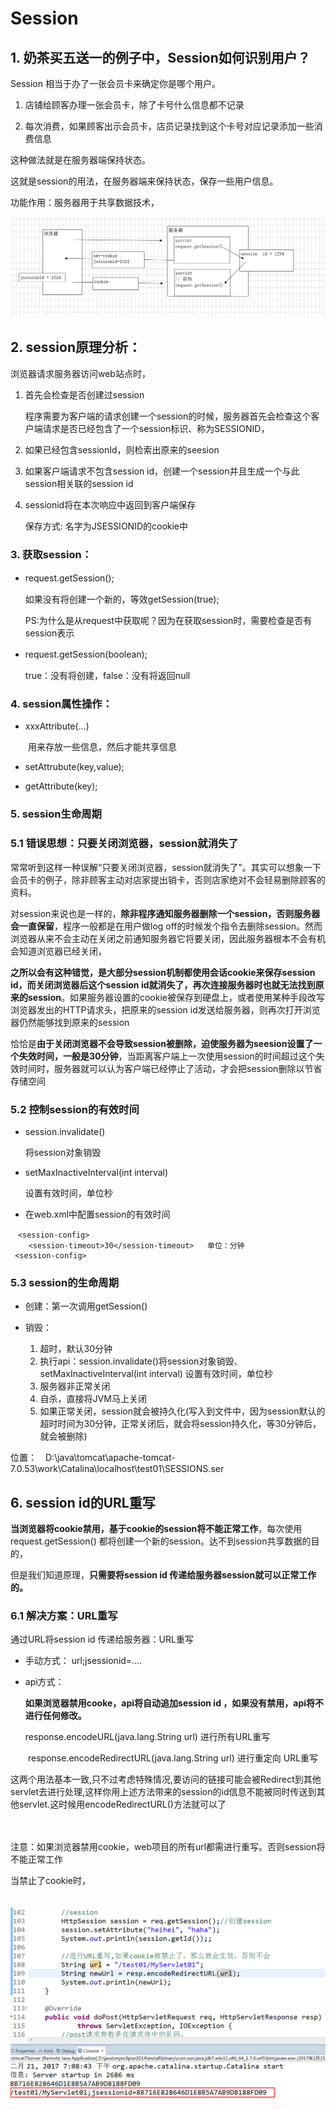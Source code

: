 # Session

## 1. 奶茶买五送一的例子中，Session如何识别用户？

Session 相当于办了一张会员卡来确定你是哪个用户。

1. 店铺给顾客办理一张会员卡，除了卡号什么信息都不记录

2. 每次消费，如果顾客出示会员卡，店员记录找到这个卡号对应记录添加一些消费信息

这种做法就是在服务器端保持状态。

这就是session的用法，在服务器端来保持状态，保存一些用户信息。

功能作用：服务器用于共享数据技术，

![](./img/874710-20170221144715007-894494637.png)

## 2. session原理分析：

浏览器请求服务器访问web站点时，

1. 首先会检查是否创建过session

   程序需要为客户端的请求创建一个session的时候，服务器首先会检查这个客户端请求是否已经包含了一个session标识、称为SESSIONID，

2. 如果已经包含sessionId，则检索出原来的seesion

3. 如果客户端请求不包含session id，创建一个session并且生成一个与此session相关联的session id

4. sessionid将在本次响应中返回到客户端保存

   保存方式: 名字为JSESSIONID的cookie中 

### 3. 获取session：

- request.getSession();　　

  如果没有将创建一个新的，等效getSession(true);

  PS:为什么是从request中获取呢？因为在获取session时，需要检查是否有session表示

- request.getSession(boolean);　　

  true：没有将创建，false：没有将返回null


### 4. session属性操作：

- xxxAttribute(...)

　　用来存放一些信息，然后才能共享信息　

- setAttrubute(key,value);

- getAttribute(key);

### 5. session生命周期

### 5.1 错误思想：只要关闭浏览器，session就消失了

常常听到这样一种误解“只要关闭浏览器，session就消失了”。其实可以想象一下会员卡的例子，除非顾客主动对店家提出销卡，否则店家绝对不会轻易删除顾客的资料。

对session来说也是一样的，**除非程序通知服务器删除一个session，否则服务器会一直保留**，程序一般都是在用户做log off的时候发个指令去删除session。然而浏览器从来不会主动在关闭之前通知服务器它将要关闭，因此服务器根本不会有机会知道浏览器已经关闭，

**之所以会有这种错觉，是大部分session机制都使用会话cookie来保存session id，而关闭浏览器后这个session id就消失了，再次连接服务器时也就无法找到原来的session**。如果服务器设置的cookie被保存到硬盘上，或者使用某种手段改写浏览器发出的HTTP请求头，把原来的session id发送给服务器，则再次打开浏览器仍然能够找到原来的session　

恰恰是**由于关闭浏览器不会导致session被删除，迫使服务器为seesion设置了一个失效时间，一般是30分钟**，当距离客户端上一次使用session的时间超过这个失效时间时，服务器就可以认为客户端已经停止了活动，才会把session删除以节省存储空间

### 5.2 控制session的有效时间

- session.invalidate()

  将session对象销毁

- setMaxInactiveInterval(int interval) 

  设置有效时间，单位秒

- 在web.xml中配置session的有效时间

```
　<session-config>
	<session-timeout>30</session-timeout>   单位：分钟
 <session-config>
```

### 5.3 session的生命周期

- 创建：第一次调用getSession()

- 销毁：

   1. 超时，默认30分钟
   2. 执行api：session.invalidate()将session对象销毁、setMaxInactiveInterval(int interval) 设置有效时间，单位秒
   3. 服务器非正常关闭
   4. 自杀，直接将JVM马上关闭
   5. 如果正常关闭，session就会被持久化(写入到文件中，因为session默认的超时时间为30分钟，正常关闭后，就会将session持久化，等30分钟后，就会被删除)

位置：　D:\java\tomcat\apache-tomcat-7.0.53\work\Catalina\localhost\test01\SESSIONS.ser

## 6. session id的URL重写

**当浏览器将cookie禁用，基于cookie的session将不能正常工作**，每次使用request.getSession() 都将创建一个新的session。达不到session共享数据的目的，

但是我们知道原理，**只需要将session id 传递给服务器session就可以正常工作的。**

### 6.1 解决方案：URL重写

通过URL将session id 传递给服务器：URL重写

- 手动方式： url;jsessionid=....

- api方式：

  **如果浏览器禁用cooke，api将自动追加session id ，如果没有禁用，api将不进行任何修改。**

  response.encodeURL(java.lang.String url) 进行所有URL重写

　　response.encodeRedirectURL(java.lang.String url) 进行重定向 URL重写　

​	这两个用法基本一致,只不过考虑特殊情况,要访问的链接可能会被Redirect到其他servlet去进行处理,这样你用上述方法带来的session的id信息不能被同时传送到其他servlet.这时候用encodeRedirectURL()方法就可以了　

　　　　　　　　　　

注意：如果浏览器禁用cookie，web项目的所有url都需进行重写。否则session将不能正常工作

当禁止了cookie时，

　　　　　　　　　　　![](./img/874710-20170221191047757-1942818322.png)